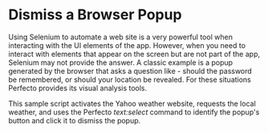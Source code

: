 # Dismiss a Browser Popup
Using Selenium to automate a web site is a very powerful tool when interacting with the UI elements of the app. 
However, when you need to interact with elements that appear on the screen but are not part of the app, Selenium may not provide the answer. 
A classic example is a popup generated by the browser that asks a question like - should the password be remembered, or should your location be revealed.
For these situations Perfecto provides its visual analysis tools.

This sample script activates the Yahoo weather website, requests the local weather, and uses the Perfecto _text:select_ command to identify the popup's button and click it to dismiss the popup.
